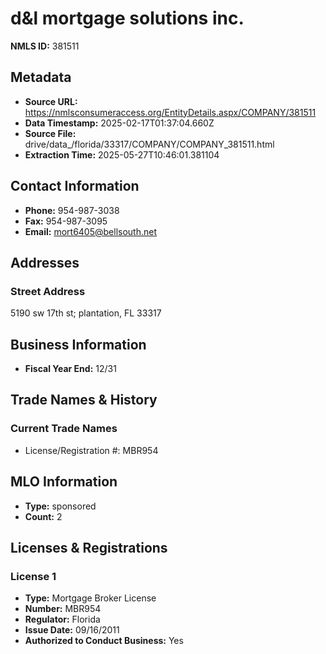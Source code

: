 # d&l mortgage solutions inc.

**NMLS ID:** 381511

## Metadata
- **Source URL:** https://nmlsconsumeraccess.org/EntityDetails.aspx/COMPANY/381511
- **Data Timestamp:** 2025-02-17T01:37:04.660Z
- **Source File:** drive/data_/florida/33317/COMPANY/COMPANY_381511.html
- **Extraction Time:** 2025-05-27T10:46:01.381104

## Contact Information
- **Phone:** 954-987-3038
- **Fax:** 954-987-3095
- **Email:** mort6405@bellsouth.net

## Addresses
### Street Address
5190 sw 17th st; plantation, FL 33317

## Business Information
- **Fiscal Year End:** 12/31

## Trade Names & History
### Current Trade Names
- License/Registration #: MBR954

## MLO Information
- **Type:** sponsored
- **Count:** 2

## Licenses & Registrations

### License 1
- **Type:** Mortgage Broker License
- **Number:** MBR954
- **Regulator:** Florida
- **Issue Date:** 09/16/2011
- **Authorized to Conduct Business:** Yes
